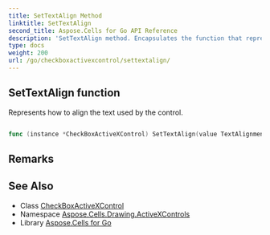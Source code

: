 ```yaml
---
title: SetTextAlign Method 
linktitle: SetTextAlign
second_title: Aspose.Cells for Go API Reference
description: 'SetTextAlign method. Encapsulates the function that represents settextalign in Go.'
type: docs
weight: 200
url: /go/checkboxactivexcontrol/settextalign/
---
```


## SetTextAlign function

Represents how to align the text used by the control.

```go

func (instance *CheckBoxActiveXControl) SetTextAlign(value TextAlignmentType)  error

```

## Remarks


## See Also

* Class [CheckBoxActiveXControl](../)
* Namespace [Aspose.Cells.Drawing.ActiveXControls](../../)
* Library [Aspose.Cells for Go](../../../)

